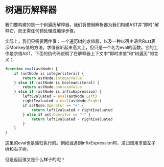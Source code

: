 # 树遍历解释器

我们要构建的是一个树遍历解释器。我们将使用解析器为我们构建AST并“即时”解释它，而无需任何预处理或编译步骤。

实际上，我们只需要两件事：一个遍历树的求值器，以及一种以宿主语言Rust表示Monkey值的方法。求值器听起来高大上，但只是一个名为eval的函数。它的工作是求值AST。下面的伪代码说明了在解释器上下文中“即时求值”和“树遍历”的含义：

```js
function eval(astNode) {
    if (astNode is integerliteral) {
        return astNode.integerValue
    } else if (astNode is booleanLiteral) {
        return astNode.booleanValue
    } else if (astNode is infixExpression) {
        leftEvaluated = eval(astNode.Left) 
        rightEvaluated = eval(astNode.Right)
        if astNode.Operator == "+" {
            return leftEvaluated + rightEvaluated
        } else if ast.Operator == "-" {
            return leftEvaluated - rightEvaluated
        } 
    }
}
```

这里的eval也是递归执行的。例如当遇到infixExpression时，递归调用求值左子树和右子树。

但是返回值又是什么样子的呢？